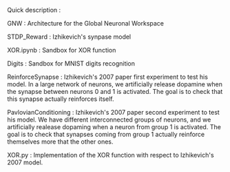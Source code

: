 Quick description :

GNW : Architecture for the Global Neuronal Workspace

STDP_Reward : Izhikevich's synpase model

XOR.ipynb : Sandbox for XOR function

Digits : Sandbox for MNIST digits recognition

ReinforceSynapse : Izhikevich's 2007 paper first experiment to test his model. In a large network of neurons, we artificially release dopamine when the synapse between neurons 0 and 1 is activated. The goal is to check that this synapse actually reinforces itself.

PavlovianConditioning : Izhikevich's 2007 paper second experiment to test his model. We have different interconnected groups of neurons, and we artificially realease dopaming when a neuron from group 1 is activated. The goal is to check that synapses coming from group 1 actually reinforce themselves more that the other ones.

XOR.py : Implementation of the XOR function with respect to Izhikevich's 2007 model.
